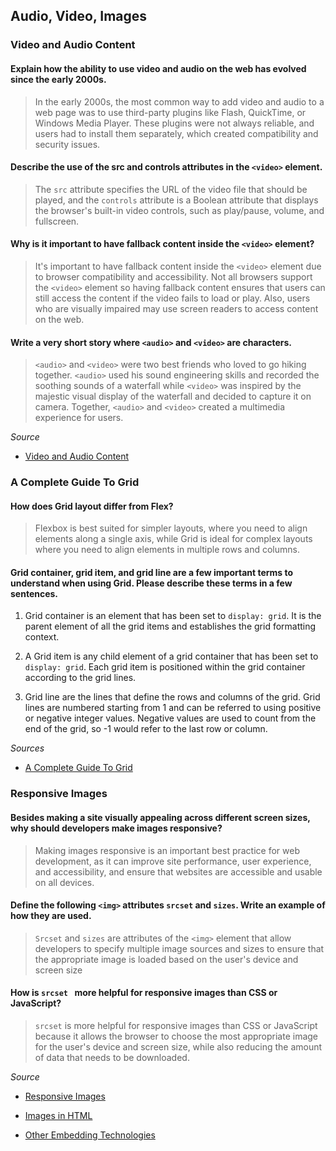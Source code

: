 ## Audio, Video, Images

### Video and Audio Content

#### Explain how the ability to use video and audio on the web has evolved since the early 2000s.

> In the early 2000s, the most common way to add video and audio to a web page was to use third-party plugins like Flash, QuickTime, or Windows Media Player. These plugins were not always reliable, and users had to install them separately, which created compatibility and security issues.

#### Describe the use of the src and controls attributes in the `<video>` element.

> The `src` attribute specifies the URL of the video file that should be played, and the `controls` attribute is a Boolean attribute that displays the browser's built-in video controls, such as play/pause, volume, and fullscreen.

#### Why is it important to have fallback content inside the `<video>` element?

> It's important to have fallback content inside the `<video>` element due to browser compatibility and accessibility. Not all browsers support the `<video>` element so having fallback content ensures that users can still access the content if the video fails to load or play. Also, users who are visually impaired may use screen readers to access content on the web. 

#### Write a very short story where `<audio>` and `<video>` are characters.

> `<audio>` and `<video>` were two best friends who loved to go hiking together. `<audio>` used his sound engineering skills and recorded the soothing sounds of a waterfall while `<video>` was inspired by the majestic visual display of the waterfall and decided to capture it on camera. Together, `<audio>` and `<video>` created a multimedia experience for users.

*Source*

- [Video and Audio Content](https://developer.mozilla.org/en-US/docs/Learn/HTML/Multimedia_and_embedding/Video_and_audio_content)


### A Complete Guide To Grid

#### How does Grid layout differ from Flex?

> Flexbox is best suited for simpler layouts, where you need to align elements along a single axis, while Grid is ideal for complex layouts where you need to align elements in multiple rows and columns.

#### Grid container, grid item, and grid line are a few important terms to understand when using Grid. Please describe these terms in a few sentences.

1. Grid container is an element that has been set to `display: grid`. It is the parent element of all the grid items and establishes the grid formatting context.

2. A Grid item is any child element of a grid container that has been set to `display: grid`. Each grid item is positioned within the grid container according to the grid lines.

3. Grid line are the lines that define the rows and columns of the grid. Grid lines are numbered starting from 1 and can be referred to using positive or negative integer values. Negative values are used to count from the end of the grid, so -1 would refer to the last row or column.

*Sources*
- [A Complete Guide To Grid](https://css-tricks.com/snippets/css/complete-guide-grid/)

### Responsive Images

#### Besides making a site visually appealing across different screen sizes, why should developers make images responsive?

> Making images responsive is an important best practice for web development, as it can improve site performance, user experience, and accessibility, and ensure that websites are accessible and usable on all devices.

#### Define the following `<img>` attributes `srcset` and `sizes`. Write an example of how they are used.

> `Srcset` and `sizes` are attributes of the `<img>` element that allow developers to specify multiple image sources and sizes to ensure that the appropriate image is loaded based on the user's device and screen size

#### How is `srcset ` more helpful for responsive images than CSS or JavaScript?
> `srcset` is more helpful for responsive images than CSS or JavaScript because it allows the browser to choose the most appropriate image for the user's device and screen size, while also reducing the amount of data that needs to be downloaded.

*Source*
- [Responsive Images](https://developer.mozilla.org/en-US/docs/Learn/HTML/Multimedia_and_embedding/Responsive_images)

- [Images in HTML](https://developer.mozilla.org/en-US/docs/Learn/HTML/Multimedia_and_embedding/Images_in_HTML)

- [Other Embedding Technologies](https://developer.mozilla.org/en-US/docs/Learn/HTML/Multimedia_and_embedding/Other_embedding_technologies)
